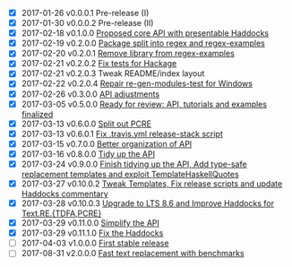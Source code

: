 - [X] 2017-01-26  v0.0.0.1  Pre-release (I)
- [X] 2017-01-30  v0.0.0.2  Pre-release (II)
- [X] 2017-02-18  v0.1.0.0  [Proposed core API with presentable Haddocks](https://github.com/iconnect/regex/milestone/1)
- [X] 2017-02-19  v0.2.0.0  [Package split into regex and regex-examples](https://github.com/iconnect/regex/milestone/5)
- [X] 2017-02-20  v0.2.0.1  [Remove library from regex-examples](https://github.com/iconnect/regex/issues/43)
- [X] 2017-02-21  v0.2.0.2  [Fix tests for Hackage](https://github.com/iconnect/regex/issues/45)
- [X] 2017-02-21  v0.2.0.3  Tweak README/index layout
- [X] 2017-02-22  v0.2.0.4  [Repair re-gen-modules-test for Windows](https://github.com/iconnect/regex/issues/47)
- [X] 2017-02-26  v0.3.0.0  [API adjustments](https://github.com/iconnect/regex/milestone/2)
- [X] 2017-03-05  v0.5.0.0  [Ready for review: API, tutorials and examples finalized](https://github.com/iconnect/regex/issues/67)
- [X] 2017-03-13  v0.6.0.0  [Split out PCRE](https://github.com/iconnect/regex/milestone/7)
- [X] 2017-03-13  v0.6.0.1  [Fix .travis.yml release-stack script](https://github.com/iconnect/regex/issues/67)
- [X] 2017-03-15  v0.7.0.0  [Better organization of API](https://github.com/iconnect/regex/milestone/8)
- [X] 2017-03-16  v0.8.0.0  [Tidy up the API](https://github.com/iconnect/regex/milestone/10)
- [X] 2017-03-24  v0.9.0.0  [Finish tidying up the API, Add type-safe replacement templates and exploit TemplateHaskellQuotes](https://github.com/iconnect/regex/milestone/9)
- [X] 2017-03-27  v0.10.0.2 [Tweak Templates, Fix release scripts and update Haddocks commentary](https://github.com/iconnect/regex/milestone/12)
- [X] 2017-03-28  v0.10.0.3 [Upgrade to LTS 8.6 and Improve Haddocks for Text.RE.{TDFA,PCRE}](https://github.com/iconnect/regex/milestone/13)
- [X] 2017-03-29  v0.11.0.0 [Simplify the API](https://github.com/iconnect/regex/milestone/14)
- [X] 2017-03-29  v0.11.1.0 [Fix the Haddocks](https://github.com/iconnect/regex/milestone/15)
- [ ] 2017-04-03  v1.0.0.0  [First stable release](https://github.com/iconnect/regex/milestone/3)
- [ ] 2017-08-31  v2.0.0.0  [Fast text replacement with benchmarks](https://github.com/iconnect/regex/milestone/4)
